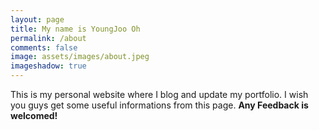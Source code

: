 ```yaml
---
layout: page
title: My name is YoungJoo Oh
permalink: /about
comments: false
image: assets/images/about.jpeg
imageshadow: true
---
```


This is my personal website where I blog and update my portfolio. I wish you guys get some useful informations from this page. **Any Feedback is welcomed!**
<!-- <a target="_blank" href="https://bootstrapstarter.com/jekyll-theme-memoirs/" class="btn btn-dark"> Get Memoirs for Jekyll &rarr;</a> -->

